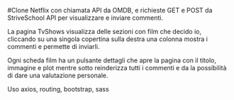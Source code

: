 #Clone Netflix con chiamata API da OMDB, e richieste GET e POST da StriveSchool API  per visualizzare e inviare commenti. 

La pagina TvShows visualizza delle sezioni con film che decido io, cliccando su una singola copertina sulla destra una colonna mostra i commenti e permette di inviarli.

Ogni scheda film ha un  pulsante dettagli che apre la pagina con il titolo, immagine e plot mentre sotto reinderizza tutti i commenti e da la possibilità di dare una valutazione personale.

Uso axios, routing, bootstrap, sass
